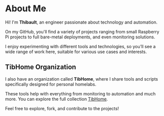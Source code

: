 # About Me

Hi! I'm **Thibault**, an engineer passionate about technology and automation. 

On my GitHub, you'll find a variety of projects ranging from small Raspberry Pi projects to full bare-metal deployments, and even monitoring solutions. 

I enjoy experimenting with different tools and technologies, so you’ll see a wide range of work here, suitable for various use cases and interests.

## TibHome Organization

I also have an organization called **TibHome**, where I share tools and scripts specifically designed for personal homelabs.

These tools help with everything from monitoring to automation and much more. You can explore the full collection [TibHome](https://github.com/TibHome).

Feel free to explore, fork, and contribute to the projects!
